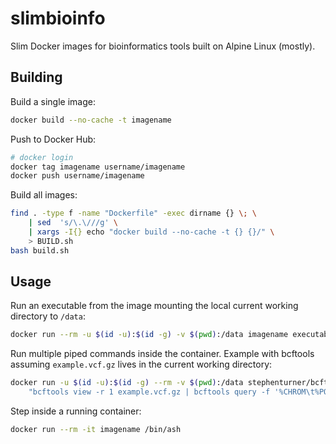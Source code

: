 # slimbioinfo

Slim Docker images for bioinformatics tools built on Alpine Linux (mostly). 

## Building

Build a single image:

```sh
docker build --no-cache -t imagename
```

Push to Docker Hub:

```sh
# docker login
docker tag imagename username/imagename
docker push username/imagename
```

Build all images:

```sh
find . -type f -name "Dockerfile" -exec dirname {} \; \
    | sed  's/\.\///g' \
    | xargs -I{} echo "docker build --no-cache -t {} {}/" \
    > BUILD.sh
bash build.sh
```

## Usage

Run an executable from the image mounting the local current working directory to `/data`:

```sh
docker run --rm -u $(id -u):$(id -g) -v $(pwd):/data imagename executable
```

Run multiple piped commands inside the container. Example with bcftools assuming `example.vcf.gz` lives in the current working directory:

```sh
docker run -u $(id -u):$(id -g) --rm -v $(pwd):/data stephenturner/bcftools /bin/ash -c \
    "bcftools view -r 1 example.vcf.gz | bcftools query -f '%CHROM\t%POS\t[%TGT]\n'"
```

Step inside a running container:

```sh
docker run --rm -it imagename /bin/ash
```
